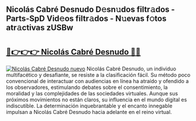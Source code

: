 ## Nicolás Cabré Desnudo D𝚎sn𝚞dos filtr𝚊dos - Parts-SpD Vid𝚎os filtr𝚊dos - N𝚞evas f𝚘tos atr𝚊ctivas zUSBw

# <h2><a href="http://mb0xyfq.tromn.icu/?c=Nicol%c3%a1s+Cabr%c3%a9+Desnudo">🔗👉👉👉 Nicolás Cabré Desnudo 🔗🔗</a></h2>

[![Nicolás Cabré Desnudo nuevo](https://i.imgur.com/pEAQMta.gif)](http://mb0xyfq.tromn.icu/?c=Nicol%c3%a1s+Cabr%c3%a9+Desnudo)
Nicolás Cabré Desnudo, un individuo multifacético y desafiante, se resiste a la clasificación fácil. Su método poco convencional de interactuar con audiencias en línea ha atraído y ofendido a los observadores, estimulando debates sobre el consentimiento, la moralidad y las complejidades de las sociedades virtuales. Aunque sus próximos movimientos no están claros, su influencia en el mundo digital es indiscutible. La determinación inquebrantable y el encanto innegable impulsan a Nicolás Cabré Desnudo hacia adelante en el reino virtual.
